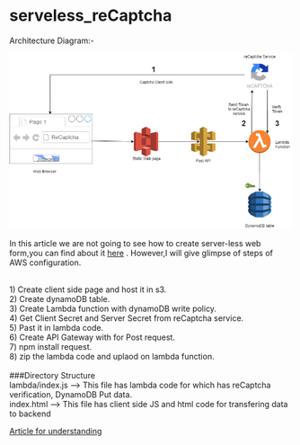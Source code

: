 # serveless_reCaptcha
Architecture Diagram:-<br/>

![alt text](https://github.com/Anvit26/serveless_reCaptcha/blob/main/reCaptcha.png)


In this article we are not going to see how to create server-less web form,you can find about it [here](https://aws.amazon.com/blogs/architecture/create-dynamic-contact-forms-for-s3-static-websites-using-aws-lambda-amazon-api-gateway-and-amazon-ses/) . However,I will give glimpse of steps of AWS configuration.

<br/>
1) Create client side page and host it in s3.<br/>
2) Create dynamoDB table.<br/>
3) Create Lambda function with dynamoDB write policy.<br/>
4) Get Client Secret and Server Secret from reCaptcha service.<br/>
5) Past it in lambda code.<br/>
6) Create API Gateway with for Post request.<br/>
7) npm install request.<br/>
8) zip the lambda code and uplaod on lambda function.<br/>

<br/>
###Directory Structure<br/>
lambda/index.js --> This file has lambda code for which has reCaptcha verification, DynamoDB Put data.<br/>
index.html --> This file has client side JS and html code for transfering data to backend<br/>

[Article for understanding](https://medium.com/) 
